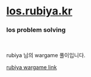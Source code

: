 # [los.rubiya.kr](https://los.rubiya.kr/)

### los problem solving

<br>

rubiya 님의 wargame 풀이입니다.

[rubiya wargame link](https://los.rubiya.kr/)
